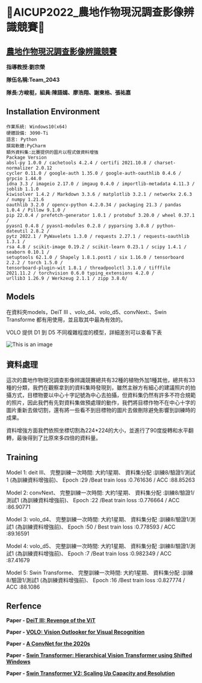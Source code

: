 **:bug:AICUP2022_農地作物現況調查影像辨識競賽:bug:**
=
[農地作物現況調查影像辨識競賽](https://aidea-web.tw/topic/5f632f38-7213-4d4d-bea3-117ff13c1afb)
-

**指導教授:劉宗榮**

**隊伍名稱:Team_2043**

**隊長:方峻梃，組員:陳語嫣、廖浩翔、謝東格、張祐嘉**


**Installation Environment**
-
   ```
  作業系統: Windows10(x64)
  硬體設備: 3090-Ti
  語言: Python 
  撰寫軟體:PyCharm
  額外資料集:比賽提供的圖片以程式做資料增強
  Package Version 
  absl-py 1.0.0 / cachetools 4.2.4 / certifi 2021.10.8 / charset-normalizer 2.0.12 
  cycler 0.11.0 / google-auth 1.35.0 / google-auth-oauthlib 0.4.6 / grpcio 1.44.0 
  idna 3.3 / imageio 2.17.0 / imgaug 0.4.0 / importlib-metadata 4.11.3 / joblib 1.1.0 
  kiwisolver 1.4.2 / Markdown 3.3.6 / matplotlib 3.2.1 / networkx 2.6.3 / numpy 1.21.6 
  oauthlib 3.2.0 / opencv-python 4.2.0.34 / packaging 21.3 / pandas 1.0.4 / Pillow 9.1.0 /
  pip 22.0.4 / prefetch-generator 1.0.1 / protobuf 3.20.0 / wheel 0.37.1 /
  pyasn1 0.4.8 / pyasn1-modules 0.2.8 / pyparsing 3.0.8 / python-dateutil 2.8.2 /
  pytz 2022.1 / PyWavelets 1.3.0 / requests 2.27.1 / requests-oauthlib 1.3.1 /
  rsa 4.8 / scikit-image 0.19.2 / scikit-learn 0.23.1 / scipy 1.4.1 / seaborn 0.10.1 /
  setuptools 62.1.0 / Shapely 1.8.1.post1 / six 1.16.0 / tensorboard 2.2.2 / torch 1.5.0 /
  tensorboard-plugin-wit 1.8.1 / threadpoolctl 3.1.0 / tifffile 2021.11.2 / torchvision 0.6.0 typing_extensions 4.2.0 / 
  urllib3 1.26.9 / Werkzeug 2.1.1 / zipp 3.8.0/
 ```


**Models**
-
在資料夾models，DeiT III 、volo_d4、volo_d5、convNext:、Swin Transforme
都有用使用，並且取其中最為有效的。
 
VOLO 提供 D1 到 D5 不同複雜程度的模型，詳細差別可以查看下表

![This is an image](https://miro.medium.com/max/4800/1*ZBqHS6G_PdOTOyZJsw6e_w.webp)


**資料處理**
-
這次的農地作物現況調查影像辨識競賽總共有32種的植物外加1種其他，總共有33種的分類，我們在觀察拿到的資料集時發現到，雖然主辦方有細心的建議照片的拍攝方式，目標物要以中心十字記號為中心去拍攝，但資料集仍然有許多不符合規範的照片，因此我們有先對資料集做預處理的動作，我們將目標作物不在中心十字的圖片重新去做切割，還有將一些看不到目標物的圖片去做刪除避免影響到訓練時的成果。

資料增強方面我們依照坐標切割為224*224的大小，並進行了90度旋轉和水平翻轉，最後得到了比原來多四倍的資料量。

  
  
  
  
**Training**
-
Model 1: deit III、
完整訓練一次時間: 大約1星期、
資料集分配 :訓練8/驗證1/測試1
(為訓練資料增強前)、
Epoch :29 /Beat train loss :0.761636 / ACC :88.85263

Model 2: convNext、
完整訓練一次時間: 大約1星期、
資料集分配 :訓練8/驗證1/測試1 
(為訓練資料增強前)、
Epoch :22 /Beat train loss :0.776664 / ACC :86.90771

Model 3: volo_d4、
完整訓練一次時間: 大約1星期、
資料集分配 :訓練8/驗證1/測試1 
(為訓練資料增強前)、
Epoch :50 / Best train loss :0.778593 / ACC :89.16591

Model 4: volo_d5、
完整訓練一次時間: 大約1星期、
資料集分配 :訓練8/驗證1/測試1
(為訓練資料增強前)、
Epoch :7 /Beat train loss :0.982349 / ACC :87.41679


Model 5: Swin Transforme、
完整訓練一次時間: 大約1星期、
資料集分配 :訓練8/驗證1/測試1
(為訓練資料增強前)、
Epoch :16 /Best train loss :0.827774 / ACC :88.1086



  
  
   
**Rerfence**
-
**Paper - [DeiT III: Revenge of the ViT](https://arxiv.org/abs/2204.07118)**

**Paper - [VOLO: Vision Outlooker for Visual Recognition](https://arxiv.org/abs/2106.13112)**

**Paper - [A ConvNet for the 2020s](https://arxiv.org/abs/2201.03545)**

**Paper - [Swin Transformer: Hierarchical Vision Transformer using Shifted Windows](https://arxiv.org/abs/2103.14030)**

**Paper - [Swin Transformer V2: Scaling Up Capacity and Resolution](https://arxiv.org/abs/2111.09883)**












